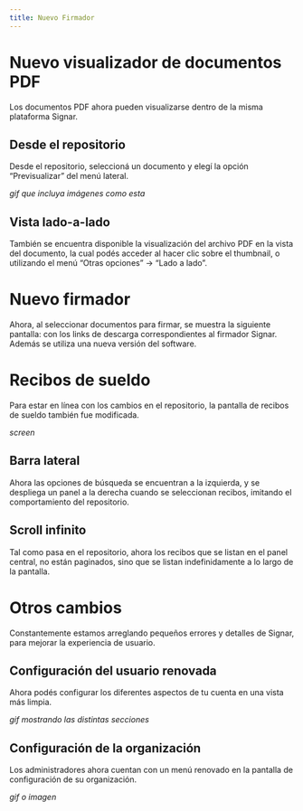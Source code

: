 ```yaml
---
title: Nuevo Firmador
---
```


# Nuevo visualizador de documentos PDF

Los documentos PDF ahora pueden visualizarse dentro de la misma plataforma Signar.

## Desde el repositorio

Desde el repositorio, seleccioná un documento y elegí la opción “Previsualizar” del menú lateral.

*gif que incluya imágenes como esta*

## Vista lado-a-lado

También se encuentra disponible la visualización del archivo PDF en la vista del documento, la cual podés acceder al hacer clic sobre el thumbnail, o utilizando el menú “Otras opciones” -> “Lado a lado”.


# Nuevo firmador
Ahora, al seleccionar documentos para firmar, se muestra la siguiente pantalla: con los links de descarga correspondientes al firmador Signar. Además se utiliza una nueva versión del software.

# Recibos de sueldo
Para estar en línea con los cambios en el repositorio, la pantalla de recibos de sueldo también fue modificada.

*screen*

## Barra lateral
Ahora las opciones de búsqueda se encuentran a la izquierda, y se despliega un panel a la derecha cuando se seleccionan recibos, imitando el comportamiento del repositorio.

## Scroll infinito
Tal como pasa en el repositorio, ahora los recibos que se listan en el panel central, no están paginados, sino que se listan indefinidamente a lo largo de la pantalla.

# Otros cambios

Constantemente estamos arreglando pequeños errores y detalles de Signar, para mejorar la experiencia de usuario.

## Configuración del usuario renovada
Ahora podés configurar los diferentes aspectos de tu cuenta en una vista más limpia.

*gif mostrando las distintas secciones*

## Configuración de la organización
Los administradores ahora cuentan con un menú renovado en la pantalla de configuración de su organización.

*gif o imagen*
